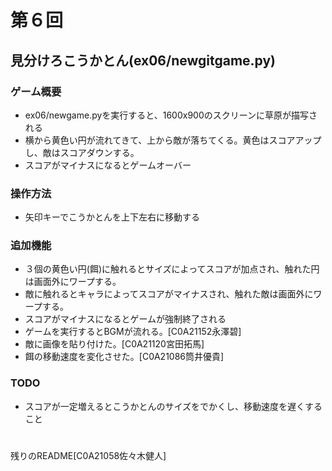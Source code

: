 # 第６回
## 見分けろこうかとん(ex06/newgitgame.py)
### ゲーム概要
- ex06/newgame.pyを実行すると、1600x900のスクリーンに草原が描写される
- 横から黄色い円が流れてきて、上から敵が落ちてくる。黄色はスコアアップし、敵はスコアダウンする。
- スコアがマイナスになるとゲームオーバー
### 操作方法
- 矢印キーでこうかとんを上下左右に移動する
### 追加機能
- ３個の黄色い円(餌)に触れるとサイズによってスコアが加点され、触れた円は画面外にワープする。　
-   敵に触れるとキャラによってスコアがマイナスされ、触れた敵は画面外にワープする。
- スコアがマイナスになるとゲームが強制終了される
- ゲームを実行するとBGMが流れる。[C0A21152永澤碧]
- 敵に画像を貼り付けた。[C0A21120宮田拓馬]
- 餌の移動速度を変化させた。[C0A21086筒井優貴]
### TODO
- スコアが一定増えるとこうかとんのサイズをでかくし、移動速度を遅くすること
#
残りのREADME[C0A21058佐々木健人]